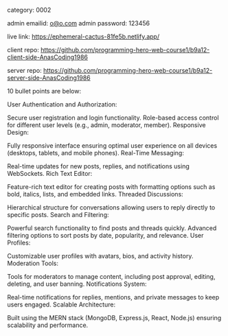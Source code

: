 category: 0002

admin emailid: o@o.com
admin password: 123456

live link: https://ephemeral-cactus-81fe5b.netlify.app/

client repo: https://github.com/programming-hero-web-course1/b9a12-client-side-AnasCoding1986

server repo: https://github.com/programming-hero-web-course1/b9a12-server-side-AnasCoding1986



10 bullet points are below:

User Authentication and Authorization:

Secure user registration and login functionality.
Role-based access control for different user levels (e.g., admin, moderator, member).
Responsive Design:

Fully responsive interface ensuring optimal user experience on all devices (desktops, tablets, and mobile phones).
Real-Time Messaging:

Real-time updates for new posts, replies, and notifications using WebSockets.
Rich Text Editor:

Feature-rich text editor for creating posts with formatting options such as bold, italics, lists, and embedded links.
Threaded Discussions:

Hierarchical structure for conversations allowing users to reply directly to specific posts.
Search and Filtering:

Powerful search functionality to find posts and threads quickly.
Advanced filtering options to sort posts by date, popularity, and relevance.
User Profiles:

Customizable user profiles with avatars, bios, and activity history.
Moderation Tools:

Tools for moderators to manage content, including post approval, editing, deleting, and user banning.
Notifications System:

Real-time notifications for replies, mentions, and private messages to keep users engaged.
Scalable Architecture:

Built using the MERN stack (MongoDB, Express.js, React, Node.js) ensuring scalability and performance.




